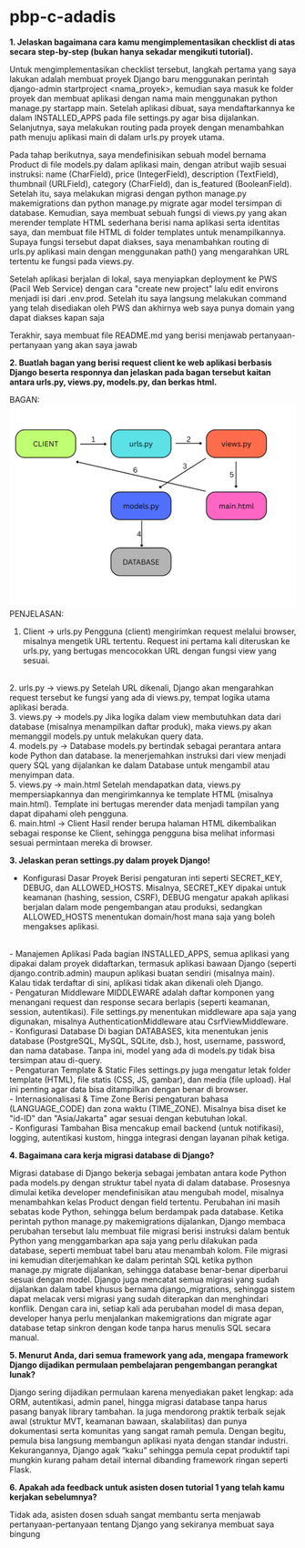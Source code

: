 # pbp-c-adadis
<b>1. Jelaskan bagaimana cara kamu mengimplementasikan checklist di atas secara step-by-step (bukan hanya sekadar mengikuti tutorial).</b>

Untuk mengimplementasikan checklist tersebut, langkah pertama yang saya lakukan adalah membuat proyek Django baru menggunakan perintah django-admin startproject <nama_proyek>, kemudian saya masuk ke folder proyek dan membuat aplikasi dengan nama main menggunakan python manage.py startapp main. Setelah aplikasi dibuat, saya mendaftarkannya ke dalam INSTALLED_APPS pada file settings.py agar bisa dijalankan. Selanjutnya, saya melakukan routing pada proyek dengan menambahkan path menuju aplikasi main di dalam urls.py proyek utama. 

Pada tahap berikutnya, saya mendefinisikan sebuah model bernama Product di file models.py dalam aplikasi main, dengan atribut wajib sesuai instruksi: name (CharField), price (IntegerField), description (TextField), thumbnail (URLField), category (CharField), dan is_featured (BooleanField). Setelah itu, saya melakukan migrasi dengan python manage.py makemigrations dan python manage.py migrate agar model tersimpan di database. Kemudian, saya membuat sebuah fungsi di views.py yang akan merender template HTML sederhana berisi nama aplikasi serta identitas saya, dan membuat file HTML di folder templates untuk menampilkannya. Supaya fungsi tersebut dapat diakses, saya menambahkan routing di urls.py aplikasi main dengan menggunakan path() yang mengarahkan URL tertentu ke fungsi pada views.py. 

Setelah aplikasi berjalan di lokal, saya menyiapkan deployment ke PWS (Pacil Web Service) dengan cara "create new project" lalu edit environs menjadi isi dari .env.prod. Setelah itu saya langsung melakukan command yang telah disediakan oleh PWS dan akhirnya web saya punya domain yang dapat diakses kapan saja

Terakhir, saya membuat file README.md yang berisi menjawab pertanyaan-pertanyaan yang akan saya jawab

<b>2. Buatlah bagan yang berisi request client ke web aplikasi berbasis Django beserta responnya dan jelaskan pada bagan tersebut kaitan antara urls.py, views.py, models.py, dan berkas html.</b>

BAGAN: ![alt text](./CLIENT.png)
PENJELASAN:
1. Client → urls.py
Pengguna (client) mengirimkan request melalui browser, misalnya mengetik URL tertentu. Request ini pertama kali diteruskan ke urls.py, yang bertugas mencocokkan URL dengan fungsi view yang sesuai.
<br>
2. urls.py → views.py
Setelah URL dikenali, Django akan mengarahkan request tersebut ke fungsi yang ada di views.py, tempat logika utama aplikasi berada.
<br>
3. views.py → models.py
Jika logika dalam view membutuhkan data dari database (misalnya menampilkan daftar produk), maka views.py akan memanggil models.py untuk melakukan query data.
<br>
4. models.py → Database
models.py bertindak sebagai perantara antara kode Python dan database. Ia menerjemahkan instruksi dari view menjadi query SQL yang dijalankan ke dalam Database untuk mengambil atau menyimpan data.
<br>
5. views.py → main.html
Setelah mendapatkan data, views.py mempersiapkannya dan mengirimkannya ke template HTML (misalnya main.html). Template ini bertugas merender data menjadi tampilan yang dapat dipahami oleh pengguna.
<br>
6. main.html → Client
Hasil render berupa halaman HTML dikembalikan sebagai response ke Client, sehingga pengguna bisa melihat informasi sesuai permintaan mereka di browser.

<b>3. Jelaskan peran settings.py dalam proyek Django!</b>

- Konfigurasi Dasar Proyek
Berisi pengaturan inti seperti SECRET_KEY, DEBUG, dan ALLOWED_HOSTS. Misalnya, SECRET_KEY dipakai untuk keamanan (hashing, session, CSRF), DEBUG mengatur apakah aplikasi berjalan dalam mode pengembangan atau produksi, sedangkan ALLOWED_HOSTS menentukan domain/host mana saja yang boleh mengakses aplikasi.
<br>
- Manajemen Aplikasi
Pada bagian INSTALLED_APPS, semua aplikasi yang dipakai dalam proyek didaftarkan, termasuk aplikasi bawaan Django (seperti django.contrib.admin) maupun aplikasi buatan sendiri (misalnya main). Kalau tidak terdaftar di sini, aplikasi tidak akan dikenali oleh Django.
<br>
- Pengaturan Middleware
MIDDLEWARE adalah daftar komponen yang menangani request dan response secara berlapis (seperti keamanan, session, autentikasi). File settings.py menentukan middleware apa saja yang digunakan, misalnya AuthenticationMiddleware atau CsrfViewMiddleware.
<br>
- Konfigurasi Database
Di bagian DATABASES, kita menentukan jenis database (PostgreSQL, MySQL, SQLite, dsb.), host, username, password, dan nama database. Tanpa ini, model yang ada di models.py tidak bisa tersimpan atau di-query.
<br>
- Pengaturan Template & Static Files
settings.py juga mengatur letak folder template (HTML), file statis (CSS, JS, gambar), dan media (file upload). Hal ini penting agar data bisa ditampilkan dengan benar di browser.
<br>
- Internasionalisasi & Time Zone
Berisi pengaturan bahasa (LANGUAGE_CODE) dan zona waktu (TIME_ZONE). Misalnya bisa diset ke "id-ID" dan "Asia/Jakarta" agar sesuai dengan kebutuhan lokal.
<br>
- Konfigurasi Tambahan
Bisa mencakup email backend (untuk notifikasi), logging, autentikasi kustom, hingga integrasi dengan layanan pihak ketiga.

<b>4. Bagaimana cara kerja migrasi database di Django?</b>

Migrasi database di Django bekerja sebagai jembatan antara kode Python pada models.py dengan struktur tabel nyata di dalam database. Prosesnya dimulai ketika developer mendefinisikan atau mengubah model, misalnya menambahkan kelas Product dengan field tertentu. Perubahan ini masih sebatas kode Python, sehingga belum berdampak pada database. Ketika perintah python manage.py makemigrations dijalankan, Django membaca perubahan tersebut lalu membuat file migrasi berisi instruksi dalam bentuk Python yang menggambarkan apa saja yang perlu dilakukan pada database, seperti membuat tabel baru atau menambah kolom. File migrasi ini kemudian diterjemahkan ke dalam perintah SQL ketika python manage.py migrate dijalankan, sehingga database benar-benar diperbarui sesuai dengan model. Django juga mencatat semua migrasi yang sudah dijalankan dalam tabel khusus bernama django_migrations, sehingga sistem dapat melacak versi migrasi yang sudah diterapkan dan menghindari konflik. Dengan cara ini, setiap kali ada perubahan model di masa depan, developer hanya perlu menjalankan makemigrations dan migrate agar database tetap sinkron dengan kode tanpa harus menulis SQL secara manual.

<b>5. Menurut Anda, dari semua framework yang ada, mengapa framework Django dijadikan permulaan pembelajaran pengembangan perangkat lunak?</b>

Django sering dijadikan permulaan karena menyediakan paket lengkap: ada ORM, autentikasi, admin panel, hingga migrasi database tanpa harus pasang banyak library tambahan. Ia juga mendorong praktik terbaik sejak awal (struktur MVT, keamanan bawaan, skalabilitas) dan punya dokumentasi serta komunitas yang sangat ramah pemula. Dengan begitu, pemula bisa langsung membangun aplikasi nyata dengan standar industri. Kekurangannya, Django agak “kaku” sehingga pemula cepat produktif tapi mungkin kurang paham detail internal dibanding framework ringan seperti Flask.

<b>6. Apakah ada feedback untuk asisten dosen tutorial 1 yang telah kamu kerjakan sebelumnya?</b>

Tidak ada, asisten dosen sduah sangat membantu serta menjawab pertanyaan-pertanyaan tentang Django yang sekiranya membuat saya bingung